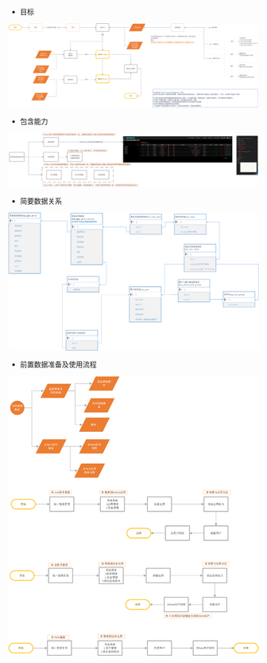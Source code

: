 - 目标

![图片alt](../../images/framework-auth/authority-management-target.png)

- 包含能力

![图片alt](../../images/framework-auth/authority-management-model.png)

- 简要数据关系

![图片alt](../../images/framework-auth/authority-management-data.png)

- 前置数据准备及使用流程

![图片alt](../../images/framework-auth/authority-management-flow.png)
